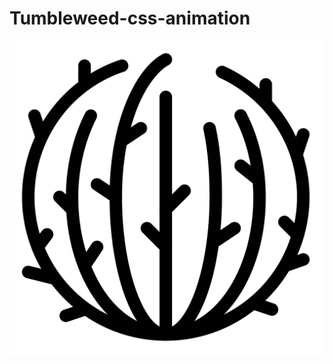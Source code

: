 # Tumbleweed-css-animation
![alt text](https://raw.githubusercontent.com/DurnovII/Tumbleweed-css-animation/master/img/tumbleweed.png)

